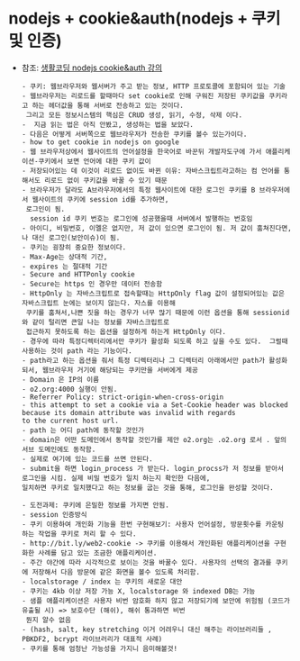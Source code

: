 # nodejs + cookie&auth(nodejs + 쿠키 및 인증)


- 참조: [생활코딩 nodejs cookie&auth 강의](https://www.youtube.com/watch?v=i51xW3eh-T4&list=PLuHgQVnccGMDo8561VLWTZox8Zs3K7K_m)

     
      - 쿠키: 웹브라우저와 웹서버가 주고 받는 정보, HTTP 프로토콜에 포함되어 있는 기술
      - 웹브라우저는 리로드를 할때마다 set cookie로 인해 구워진 저장된 쿠키값을 쿠키라고 하는 헤더값을 통해 서버로 전송하고 있는 것이다. 
       그리고 모든 정보시스템의 핵심은 CRUD 생성, 읽기, 수정, 삭제 이다. 
      -  지금 읽는 법은 아직 안봤고, 생성하는 법을 보았다. 
      - 다음은 어떻게 서버쪽으로 웹브라우저가 전송한 쿠키를 볼수 있는가이다.
      - how to get cookie in nodejs on google
      - 웹 브라우저상에서 웹사이트의 언어설정을 한국어로 바꾼뒤 개발자도구에 가서 애플리케이션-쿠키에서 보면 언어에 대한 쿠키 값이 
      - 저장되어있는 데 이것이 리로드 없이도 바뀐 이유: 자바스크립트라고하는 컴 언어를 통해서도 리로드 없이 쿠키값을 바꿀 수 있기 때문
      - 브라우저가 달라도 A브라우저에서의 특정 웹사이트에 대한 로그인 쿠키를 B 브라우저에서 웹사이트의 쿠키에 session id를 추가하면, 
       로그인이 됨. 
        session id 쿠키 번호는 로그인에 성공했을때 서버에서 발행하는 번호임
      - 아이디, 비밀번호, 이멜은 없지만, 저 값이 있으면 로그인이 됨. 저 값이 훔쳐진다면, 나 대신 로그인(보안이슈)이 됨. 
      - 쿠키는 굉장히 중요한 정보이다. 
      - Max-Age는 상대적 기간, 
      - expires 는 절대적 기간
      - Secure and HTTPonly cookie
      - Secure는 https 인 경우만 데이터 전송함
      - HttpOnly 는 자바스크립트로 접속할때는 HttpOnly flag 값이 설정되어있는 값은 자바스크립트 눈에는 보이지 않는다. 자스를 이용해 
       쿠키를 훔쳐서,나쁜 짓을 하는 경우가 너무 많기 때문에 이런 옵션을 통해 sessionid와 같이 털리면 큰일 나는 정보를 자바스크립트로 
       접근하지 못하도록 하는 옵션을 설정하게 하는게 HttpOnly 이다. 
      - 경우에 따라 특정디렉터리에서만 쿠키가 활성화 되도록 하고 싶을 수도 있다.  그럴때 사용하는 것이 path 라는 기능이다. 
      - path라고 하는 옵션을 줘서 특정 디렉터리나 그 디렉터리 아래에서만 path가 활성화되서, 웹브라우저 거기에 해당되는 쿠키만을 서버에게 제공
      - Domain 은 IP의 이름
      - o2.org:4000 실행이 안됨. 
      - Referrer Policy: strict-origin-when-cross-origin
      - this attempt to set a cookie via a Set-Cookie header was blocked because its domain attribute was invalid with regards 
      to the current host url.
      - path 는 어디 path에 동작할 것인가
      - domain은 어떤 도메인에서 동작할 것인가를 제안 o2.org는 .o2.org 로서 . 앞의 서브 도메인에도 동작함.
      - 실제로 여기에 있는 코드를 쓰면 안된다. 
      - submit을 하면 login_process 가 받는다. login_procss가 저 정보를 받아서 로그인을 시킴. 실제 비밀 번호가 일치 하는지 확인한 다음에, 
      일치하면 쿠키로 일치했다고 하는 정보를 굽는 것을 통해, 로그인을 완성할 것이다. 
      
      - 도전과제: 쿠키에 은밀한 정보를 가지면 안됨. 
      - session 인증방식
      - 쿠키 이용하여 개인화 기능을 한번 구현해보기: 사용자 언어설정, 방문횟수를 카운팅 하는 작업을 쿠키로 처리 할 수 있다. 
      - http://bit.ly/web2-cookie -> 쿠키를 이용해서 개인화된 애플리케이션을 구현화한 사례를 담고 있는 조금한 애플리케이션. 
      - 주간 야간에 따라 시각적으로 보이는 것을 바꿀수 있다. 사용자의 선택의 결과를 쿠키에 저장해서 다음 방문에 같은 화면을 볼수 있도록 처리함.
      - localstorage / index 는 쿠키의 새로운 대안
      - 쿠키는 4kb 이상 저장 가능 X, localstorage 와 indexed DB는 가능
      - 샘플 애플리케이션은 사용자 비번 암호화 하지 않고 저장되기에 보안에 위험됨 (코드가 유출될 시) => 보호수단 (해쉬), 해쉬 통과하면 비번 
       뭔지 알수 없음 
      - (hash, salt, key stretching 이거 어려우니 대신 해주는 라이브러리들 , PBKDF2, bcrypt 라이브러리가 대표적 사례)
      - 쿠키를 통해 엄청난 가능성을 가지니 음미해볼것!



